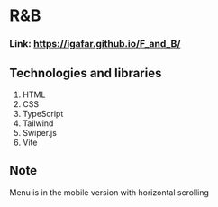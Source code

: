 # R&B

### Link: https://igafar.github.io/F_and_B/

## Technologies and libraries

1. HTML
2. CSS
3. TypeScript
4. Tailwind
5. Swiper.js
6. Vite

## Note

Menu is in the mobile version with horizontal scrolling
